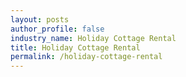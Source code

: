 ```yaml
---
layout: posts 
author_profile: false 
industry_name: Holiday Cottage Rental
title: Holiday Cottage Rental
permalink: /holiday-cottage-rental
---
```

